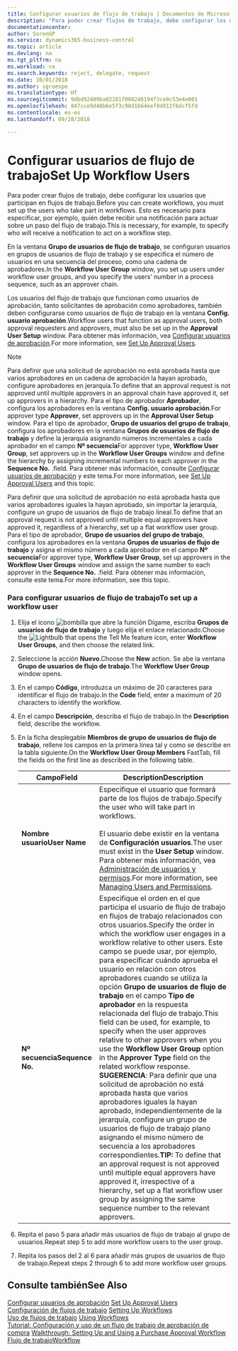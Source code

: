 ```yaml
---
title: Configurar usuarios de flujo de trabajo | Documentos de Microsoft
description: "Para poder crear flujos de trabajo, debe configurar los usuarios que participan en flujos de trabajo. Esto es necesario para especificar, por ejemplo, quién debe recibir una notificación para actuar sobre un paso del flujo de trabajo."
documentationcenter: 
author: SorenGP
ms.service: dynamics365-business-central
ms.topic: article
ms.devlang: na
ms.tgt_pltfrm: na
ms.workload: na
ms.search.keywords: reject, delegate, request
ms.date: 10/01/2018
ms.author: sgroespe
ms.translationtype: HT
ms.sourcegitcommit: 9dbd92409ba02281f008246194f3ce0c53e4e001
ms.openlocfilehash: 847cce9d48b6e5f3c98d1b64eef0d912f6dcf5fd
ms.contentlocale: es-es
ms.lasthandoff: 09/28/2018

---
```

# <a name="set-up-workflow-users"></a><span data-ttu-id="fd69f-104">Configurar usuarios de flujo de trabajo</span><span class="sxs-lookup"><span data-stu-id="fd69f-104">Set Up Workflow Users</span></span>
<span data-ttu-id="fd69f-105">Para poder crear flujos de trabajo, debe configurar los usuarios que participan en flujos de trabajo.</span><span class="sxs-lookup"><span data-stu-id="fd69f-105">Before you can create workflows, you must set up the users who take part in workflows.</span></span> <span data-ttu-id="fd69f-106">Esto es necesario para especificar, por ejemplo, quién debe recibir una notificación para actuar sobre un paso del flujo de trabajo.</span><span class="sxs-lookup"><span data-stu-id="fd69f-106">This is necessary, for example, to specify who will receive a notification to act on a workflow step.</span></span>  

<span data-ttu-id="fd69f-107">En la ventana **Grupo de usuarios de flujo de trabajo**, se configuran usuarios en grupos de usuarios de flujo de trabajo y se especifica el número de usuarios en una secuencia del proceso, como una cadena de aprobadores.</span><span class="sxs-lookup"><span data-stu-id="fd69f-107">In the **Workflow User Group** window, you set up users under workflow user groups, and you specify the users’ number in a process sequence, such as an approver chain.</span></span>  

<span data-ttu-id="fd69f-108">Los usuarios del flujo de trabajo que funcionan como usuarios de aprobación, tanto solicitantes de aprobación como aprobadores, también deben configurarse como usuarios de flujo de trabajo en la ventana **Config. usuario aprobación**.</span><span class="sxs-lookup"><span data-stu-id="fd69f-108">Workflow users that function as approval users, both approval requesters and approvers, must also be set up in the **Approval User Setup** window.</span></span> <span data-ttu-id="fd69f-109">Para obtener más información, vea [Configurar usuarios de aprobación](across-how-to-set-up-approval-users.md).</span><span class="sxs-lookup"><span data-stu-id="fd69f-109">For more information, see [Set Up Approval Users](across-how-to-set-up-approval-users.md).</span></span>  

> [!NOTE]  
>  <span data-ttu-id="fd69f-110">Para definir que una solicitud de aprobación no está aprobada hasta que varios aprobadores en un cadena de aprobación la hayan aprobado, configure aprobadores en jerarquía.</span><span class="sxs-lookup"><span data-stu-id="fd69f-110">To define that an approval request is not approved until multiple approvers in an approval chain have approved it, set up approvers in a hierarchy.</span></span> <span data-ttu-id="fd69f-111">Para el tipo de aprobador **Aprobador**, configura los aprobadores en la ventana **Config. usuario aprobación**.</span><span class="sxs-lookup"><span data-stu-id="fd69f-111">For approver type **Approver**, set approvers up in the **Approval User Setup** window.</span></span> <span data-ttu-id="fd69f-112">Para el tipo de aprobador, **Grupo de usuarios del grupo de trabajo**, configura los aprobadores en la ventana **Grupos de usuarios de flujo de trabajo** y define la jerarquía asignando números incrementales a cada aprobador en el campo **Nº secuencia**</span><span class="sxs-lookup"><span data-stu-id="fd69f-112">For approver type, **Workflow User Group**, set approvers up in the **Workflow User Groups** window and define the hierarchy by assigning incremental numbers to each approver in the **Sequence No.**</span></span> <span data-ttu-id="fd69f-113">.</span><span class="sxs-lookup"><span data-stu-id="fd69f-113">field.</span></span> <span data-ttu-id="fd69f-114">Para obtener más información, consulte [Configurar usuarios de aprobación](across-how-to-set-up-approval-users.md) y este tema.</span><span class="sxs-lookup"><span data-stu-id="fd69f-114">For more information, see [Set Up Approval Users](across-how-to-set-up-approval-users.md) and this topic.</span></span>  
>   
>  <span data-ttu-id="fd69f-115">Para definir que una solicitud de aprobación no está aprobada hasta que varios aprobadores iguales la hayan aprobado, sin importar la jerarquía, configure un grupo de usuarios de flujo de trabajo lineal.</span><span class="sxs-lookup"><span data-stu-id="fd69f-115">To define that an approval request is not approved until multiple equal approvers have approved it, regardless of a hierarchy, set up a flat workflow user group.</span></span> <span data-ttu-id="fd69f-116">Para el tipo de aprobador, **Grupo de usuarios del grupo de trabajo**, configura los aprobadores en la ventana **Grupos de usuarios de flujo de trabajo** y asigna el mismo número a cada aprobador en el campo **Nº secuencia**</span><span class="sxs-lookup"><span data-stu-id="fd69f-116">For approver type, **Workflow User Group**, set up approvers in the **Workflow User Groups** window and assign the same number to each approver in the **Sequence No.**</span></span> <span data-ttu-id="fd69f-117">.</span><span class="sxs-lookup"><span data-stu-id="fd69f-117">field.</span></span> <span data-ttu-id="fd69f-118">Para obtener más información, consulte este tema.</span><span class="sxs-lookup"><span data-stu-id="fd69f-118">For more information, see this topic.</span></span>  

### <a name="to-set-up-a-workflow-user"></a><span data-ttu-id="fd69f-119">Para configurar usuarios de flujo de trabajo</span><span class="sxs-lookup"><span data-stu-id="fd69f-119">To set up a workflow user</span></span>  

1. <span data-ttu-id="fd69f-120">Elija el icono ![bombilla que abre la función Dígame](media/ui-search/search_small.png "Dígame que desea hacer"), escriba **Grupos de usuarios de flujo de trabajo** y luego elija el enlace relacionado.</span><span class="sxs-lookup"><span data-stu-id="fd69f-120">Choose the ![Lightbulb that opens the Tell Me feature](media/ui-search/search_small.png "Tell me what you want to do") icon, enter **Workflow User Groups**, and then choose the related link.</span></span>  
2. <span data-ttu-id="fd69f-121">Seleccione la acción **Nuevo**.</span><span class="sxs-lookup"><span data-stu-id="fd69f-121">Choose the **New** action.</span></span> <span data-ttu-id="fd69f-122">Se abe la ventana **Grupo de usuarios de flujo de trabajo**.</span><span class="sxs-lookup"><span data-stu-id="fd69f-122">The **Workflow User Group** window opens.</span></span>  
3. <span data-ttu-id="fd69f-123">En el campo **Código**, introduzca un máximo de 20 caracteres para identificar el flujo de trabajo.</span><span class="sxs-lookup"><span data-stu-id="fd69f-123">In the **Code** field, enter a maximum of 20 characters to identify the workflow.</span></span>  
4. <span data-ttu-id="fd69f-124">En el campo **Descripción**, describa el flujo de trabajo.</span><span class="sxs-lookup"><span data-stu-id="fd69f-124">In the **Description** field, describe the workflow.</span></span>  
5. <span data-ttu-id="fd69f-125">En la ficha desplegable **Miembros de grupo de usuarios de flujo de trabajo**, rellene los campos en la primera línea tal y como se describe en la tabla siguiente.</span><span class="sxs-lookup"><span data-stu-id="fd69f-125">On the **Workflow User Group Members** FastTab, fill the fields on the first line as described in the following table.</span></span>  

    |<span data-ttu-id="fd69f-126">Campo</span><span class="sxs-lookup"><span data-stu-id="fd69f-126">Field</span></span>|<span data-ttu-id="fd69f-127">Description</span><span class="sxs-lookup"><span data-stu-id="fd69f-127">Description</span></span>|  
    |---------------------------------|---------------------------------------|  
    |<span data-ttu-id="fd69f-128">**Nombre usuario**</span><span class="sxs-lookup"><span data-stu-id="fd69f-128">**User Name**</span></span>|<span data-ttu-id="fd69f-129">Especifique el usuario que formará parte de los flujos de trabajo.</span><span class="sxs-lookup"><span data-stu-id="fd69f-129">Specify the user who will take part in workflows.</span></span><br /><br /> <span data-ttu-id="fd69f-130">El usuario debe existir en la ventana de **Configuración usuarios**.</span><span class="sxs-lookup"><span data-stu-id="fd69f-130">The user must exist in the **User Setup** window.</span></span> <span data-ttu-id="fd69f-131">Para obtener más información, vea [Administración de usuarios y permisos](ui-how-users-permissions.md).</span><span class="sxs-lookup"><span data-stu-id="fd69f-131">For more information, see [Managing Users and Permissions](ui-how-users-permissions.md).</span></span>|  
    |<span data-ttu-id="fd69f-132">**Nº secuencia**</span><span class="sxs-lookup"><span data-stu-id="fd69f-132">**Sequence No.**</span></span>|<span data-ttu-id="fd69f-133">Especifique el orden en el que participa el usuario de flujo de trabajo en flujos de trabajo relacionados con otros usuarios.</span><span class="sxs-lookup"><span data-stu-id="fd69f-133">Specify the order in which the workflow user engages in a workflow relative to other users.</span></span> <span data-ttu-id="fd69f-134">Este campo se puede usar, por ejemplo, para especificar cuándo aprueba el usuario en relación con otros aprobadores cuando se utiliza la opción **Grupo de usuarios de flujo de trabajo** en el campo **Tipo de aprobador** en la respuesta relacionada del flujo de trabajo.</span><span class="sxs-lookup"><span data-stu-id="fd69f-134">This field can be used, for example, to specify when the user approves relative to other approvers when you use the **Workflow User Group** option in the **Approver Type** field on the related workflow response.</span></span> <span data-ttu-id="fd69f-135">**SUGERENCIA**: Para definir que una solicitud de aprobación no está aprobada hasta que varios aprobadores iguales la hayan aprobado, independientemente de la jerarquía, configure un grupo de usuarios de flujo de trabajo plano asignando el mismo número de secuencia a los aprobadores correspondientes.</span><span class="sxs-lookup"><span data-stu-id="fd69f-135">**TIP:**  To define that an approval request is not approved until multiple equal approvers have approved it, irrespective of a hierarchy, set up a flat workflow user group by assigning the same sequence number to the relevant approvers.</span></span>|  
6. <span data-ttu-id="fd69f-136">Repita el paso 5 para añadir más usuarios de flujo de trabajo al grupo de usuarios.</span><span class="sxs-lookup"><span data-stu-id="fd69f-136">Repeat step 5 to add more workflow users to the user group.</span></span>  
7. <span data-ttu-id="fd69f-137">Repita los pasos del 2 al 6 para añadir más grupos de usuarios de flujo de trabajo.</span><span class="sxs-lookup"><span data-stu-id="fd69f-137">Repeat steps 2 through 6 to add more workflow user groups.</span></span>  

## <a name="see-also"></a><span data-ttu-id="fd69f-138">Consulte también</span><span class="sxs-lookup"><span data-stu-id="fd69f-138">See Also</span></span>  
<span data-ttu-id="fd69f-139">[Configurar usuarios de aprobación](across-how-to-set-up-approval-users.md) </span><span class="sxs-lookup"><span data-stu-id="fd69f-139">[Set Up Approval Users](across-how-to-set-up-approval-users.md) </span></span>  
<span data-ttu-id="fd69f-140">[Configuración de flujos de trabajo](across-set-up-workflows.md) </span><span class="sxs-lookup"><span data-stu-id="fd69f-140">[Setting Up Workflows](across-set-up-workflows.md) </span></span>  
<span data-ttu-id="fd69f-141">[Uso de flujos de trabajo](across-use-workflows.md) </span><span class="sxs-lookup"><span data-stu-id="fd69f-141">[Using Workflows](across-use-workflows.md) </span></span>  
<span data-ttu-id="fd69f-142">[Tutorial: Configuración y uso de un flujo de trabajo de aprobación de compra](walkthrough-setting-up-and-using-a-purchase-approval-workflow.md) </span><span class="sxs-lookup"><span data-stu-id="fd69f-142">[Walkthrough: Setting Up and Using a Purchase Approval Workflow](walkthrough-setting-up-and-using-a-purchase-approval-workflow.md) </span></span>  
[<span data-ttu-id="fd69f-143">Flujo de trabajo</span><span class="sxs-lookup"><span data-stu-id="fd69f-143">Workflow</span></span>](across-workflow.md)   

